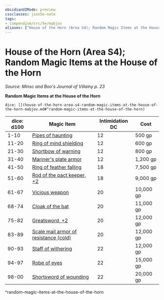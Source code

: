 ```yaml
---
obsidianUIMode: preview
cssclasses: json5e-note
tags:
- compendium/src/5e/mabjov
aliases: ["House of the Horn (Area S4); Random Magic Items at the House of the Horn"]
---
```

# House of the Horn (Area S4); Random Magic Items at the House of the Horn
*Source: Minsc and Boo's Journal of Villainy p. 23* 

**Random Magic Items at the House of the Horn**

`dice: [](house-of-the-horn-area-s4-random-magic-items-at-the-house-of-the-horn-mabjov.md#^random-magic-items-at-the-house-of-the-horn)`

| dice: d100 | Magic Item | Intimidation DC | Cost |
|------------|------------|-----------------|------|
| 1-10 | [Pipes of haunting](/Systems/5e/items/pipes-of-haunting.md) | 12 | 500 gp |
| 11-20 | [Ring of mind shielding](/Systems/5e/items/ring-of-mind-shielding.md) | 12 | 600 gp |
| 21-30 | [Shortbow of warning](/Systems/5e/items/weapon-of-warning.md) | 12 | 800 gp |
| 31-40 | [Mariner's plate armor](/Systems/5e/items/mariners-armor.md) | 12 | 1,200 gp |
| 41-50 | [Ring of feather falling](/Systems/5e/items/ring-of-feather-falling.md) | 18 | 7,500 gp |
| 51-60 | [Rod of the pact keeper, +2](/Systems/5e/items/2-rod-of-the-pact-keeper.md) | 18 | 9,000 gp |
| 61-67 | [Vicious weapon](/Systems/5e/items/vicious-weapon.md) | 20 | 10,000 gp |
| 68-74 | [Cloak of the bat](/Systems/5e/items/cloak-of-the-bat.md) | 20 | 11,000 gp |
| 75-82 | [Greatsword, +2](/Systems/5e/items/2-weapon.md) | 20 | 12,000 gp |
| 83-89 | [Scale mail armor of resistance (cold)](/Systems/5e/items/armor-of-cold-resistance.md) | 20 | 12,000 gp |
| 90-93 | [Staff of withering](/Systems/5e/items/staff-of-withering.md) | 22 | 12,000 gp |
| 94-97 | [Robe of eyes](/Systems/5e/items/robe-of-eyes.md) | 22 | 15,000 gp |
| 98-00 | [Shortsword of wounding](/Systems/5e/items/sword-of-wounding.md) | 22 | 20,000 gp |
^random-magic-items-at-the-house-of-the-horn